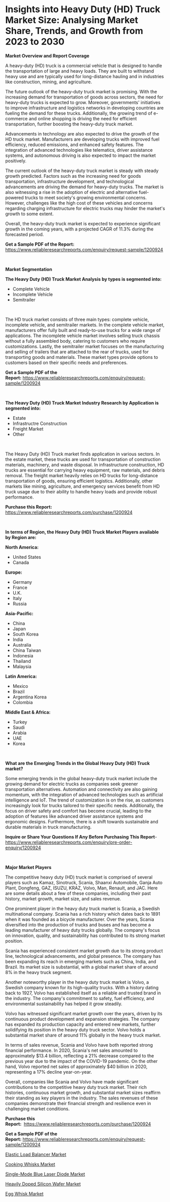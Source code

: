 <p><h1>Insights into Heavy Duty (HD) Truck Market Size: Analysing Market Share, Trends, and Growth from 2023 to 2030</h1></p><p><strong>Market Overview and Report Coverage</strong></p>
<p><p>A heavy-duty (HD) truck is a commercial vehicle that is designed to handle the transportation of large and heavy loads. They are built to withstand heavy use and are typically used for long-distance hauling and in industries like construction, mining, and agriculture.</p><p>The future outlook of the heavy-duty truck market is promising. With the increasing demand for transportation of goods across sectors, the need for heavy-duty trucks is expected to grow. Moreover, governments' initiatives to improve infrastructure and logistics networks in developing countries are fueling the demand for these trucks. Additionally, the growing trend of e-commerce and online shopping is driving the need for efficient transportation, further boosting the heavy-duty truck market.</p><p>Advancements in technology are also expected to drive the growth of the HD truck market. Manufacturers are developing trucks with improved fuel efficiency, reduced emissions, and enhanced safety features. The integration of advanced technologies like telematics, driver assistance systems, and autonomous driving is also expected to impact the market positively.</p><p>The current outlook of the heavy-duty truck market is steady with steady growth predicted. Factors such as the increasing need for goods transportation, infrastructure development, and technological advancements are driving the demand for heavy-duty trucks. The market is also witnessing a rise in the adoption of electric and alternative fuel-powered trucks to meet society's growing environmental concerns. However, challenges like the high cost of these vehicles and concerns regarding charging infrastructure for electric trucks may hinder the market's growth to some extent.</p><p>Overall, the heavy-duty truck market is expected to experience significant growth in the coming years, with a projected CAGR of 11.3% during the forecasted period.</p></p>
<p><strong>Get a Sample PDF of the Report:</strong> <a href="https://www.reliableresearchreports.com/enquiry/request-sample/1200924">https://www.reliableresearchreports.com/enquiry/request-sample/1200924</a></p>
<p>&nbsp;</p>
<p><strong>Market Segmentation</strong></p>
<p><strong>The Heavy Duty (HD) Truck Market Analysis by types is segmented into:</strong></p>
<p><ul><li>Complete Vehicle</li><li>Incomplete Vehicle</li><li>Semitrailer</li></ul></p>
<p>&nbsp;</p>
<p><p>The HD truck market consists of three main types: complete vehicle, incomplete vehicle, and semitrailer markets. In the complete vehicle market, manufacturers offer fully built and ready-to-use trucks for a wide range of applications. The incomplete vehicle market involves selling truck chassis without a fully assembled body, catering to customers who require customizations. Lastly, the semitrailer market focuses on the manufacturing and selling of trailers that are attached to the rear of trucks, used for transporting goods and materials. These market types provide options to customers based on their specific needs and preferences.</p></p>
<p><strong>Get a Sample PDF of the Report:</strong>&nbsp;<a href="https://www.reliableresearchreports.com/enquiry/request-sample/1200924">https://www.reliableresearchreports.com/enquiry/request-sample/1200924</a></p>
<p>&nbsp;</p>
<p><strong>The Heavy Duty (HD) Truck Market Industry Research by Application is segmented into:</strong></p>
<p><ul><li>Estate</li><li>Infrastructre Construction</li><li>Freight Market</li><li>Other</li></ul></p>
<p>&nbsp;</p>
<p><p>The Heavy Duty (HD) Truck market finds application in various sectors. In the estate market, these trucks are used for transportation of construction materials, machinery, and waste disposal. In infrastructure construction, HD trucks are essential for carrying heavy equipment, raw materials, and debris removal. The freight market heavily relies on HD trucks for long-distance transportation of goods, ensuring efficient logistics. Additionally, other markets like mining, agriculture, and emergency services benefit from HD truck usage due to their ability to handle heavy loads and provide robust performance.</p></p>
<p><strong>Purchase this Report:</strong>&nbsp; <a href="https://www.reliableresearchreports.com/purchase/1200924">https://www.reliableresearchreports.com/purchase/1200924</a></p>
<p>&nbsp;</p>
<p><strong>In terms of Region, the Heavy Duty (HD) Truck Market Players available by Region are:</strong></p>
<p>
    <p> <strong> North America: </strong>
        <ul>
            <li>United States</li>
            <li>Canada</li>
        </ul>
        </p> 
    <p> <strong> Europe: </strong>
        <ul>
            <li>Germany</li>
            <li>France</li>
            <li>U.K.</li>
            <li>Italy</li>
            <li>Russia</li>
        </ul>
        </p> 
    <p> <strong> Asia-Pacific: </strong>
        <ul>
            <li>China</li>
            <li>Japan</li>
            <li>South Korea</li>
            <li>India</li>
            <li>Australia</li>
            <li>China Taiwan</li>
            <li>Indonesia</li>
            <li>Thailand</li>
            <li>Malaysia</li>
        </ul>
        </p> 
    <p> <strong> Latin America: </strong>
        <ul>
            <li>Mexico</li>
            <li>Brazil</li>
            <li>Argentina Korea</li>
            <li>Colombia</li>
        </ul>
        </p> 
    <p> <strong> Middle East & Africa: </strong>
        <ul>
            <li>Turkey</li>
            <li>Saudi</li>
            <li>Arabia</li>
            <li>UAE</li>
            <li>Korea</li>
        </ul>
    </p>
    </p>
<p>&nbsp;</p>
<p><strong>What are the Emerging Trends in the Global Heavy Duty (HD) Truck market?</strong></p>
<p><p>Some emerging trends in the global heavy-duty truck market include the growing demand for electric trucks as companies seek greener transportation alternatives. Automation and connectivity are also gaining momentum, with the integration of advanced technologies such as artificial intelligence and IoT. The trend of customization is on the rise, as customers increasingly look for trucks tailored to their specific needs. Additionally, the focus on driver safety and comfort has become crucial, leading to the adoption of features like advanced driver assistance systems and ergonomic designs. Furthermore, there is a shift towards sustainable and durable materials in truck manufacturing.</p></p>
<p><strong>Inquire or Share Your Questions If Any Before Purchasing This Report</strong>- <a href="https://www.reliableresearchreports.com/enquiry/pre-order-enquiry/1200924">https://www.reliableresearchreports.com/enquiry/pre-order-enquiry/1200924</a></p>
<p>&nbsp;</p>
<p><strong>Major Market Players</strong></p>
<p><p>The competitive heavy duty (HD) truck market is comprised of several players such as Kamaz, Sinotruck, Scania, Shaanxi Automobile, Ganja Auto Plant, Dongfeng, GAZ, ISUZU, KRAZ, Volvo, Man, Renault, and JAC. Here are some details about a few of these companies, including their past history, market growth, market size, and sales revenue.</p><p>One prominent player in the heavy duty truck market is Scania, a Swedish multinational company. Scania has a rich history which dates back to 1891 when it was founded as a bicycle manufacturer. Over the years, Scania diversified into the production of trucks and buses and has become a leading manufacturer of heavy duty trucks globally. The company's focus on innovation, quality, and sustainability has contributed to its strong market position.</p><p>Scania has experienced consistent market growth due to its strong product line, technological advancements, and global presence. The company has been expanding its reach in emerging markets such as China, India, and Brazil. Its market size is substantial, with a global market share of around 8% in the heavy truck segment.</p><p>Another noteworthy player in the heavy duty truck market is Volvo, a Swedish company known for its high-quality trucks. With a history dating back to 1927, Volvo has established itself as a reliable and trusted brand in the industry. The company's commitment to safety, fuel efficiency, and environmental sustainability has helped it grow steadily.</p><p>Volvo has witnessed significant market growth over the years, driven by its continuous product development and expansion strategies. The company has expanded its production capacity and entered new markets, further solidifying its position in the heavy duty truck sector. Volvo holds a substantial market share of around 11% globally in the heavy truck market.</p><p>In terms of sales revenue, Scania and Volvo have both reported strong financial performance. In 2020, Scania's net sales amounted to approximately $13.4 billion, reflecting a 21% decrease compared to the previous year due to the impact of the COVID-19 pandemic. On the other hand, Volvo reported net sales of approximately $40 billion in 2020, representing a 17% decline year-on-year.</p><p>Overall, companies like Scania and Volvo have made significant contributions to the competitive heavy duty truck market. Their rich histories, continuous market growth, and substantial market sizes reaffirm their standing as key players in the industry. The sales revenues of these companies demonstrate their financial strength and resilience even in challenging market conditions.</p></p>
<p><strong>Purchase this Report:</strong>&nbsp;&nbsp;<a href="https://www.reliableresearchreports.com/purchase/1200924">https://www.reliableresearchreports.com/purchase/1200924</a></p>
<p></p>
<p><strong>Get a Sample PDF of the Report:</strong>&nbsp;<a href="https://www.reliableresearchreports.com/enquiry/request-sample/1200924">https://www.reliableresearchreports.com/enquiry/request-sample/1200924</a></p>
<p><p><a href="https://www.linkedin.com/pulse/elastic-load-balancer-market-size-share-global-analysis-3eawe/">Elastic Load Balancer Market</a></p><p><a href="https://medium.com/@alicehanson1974/cooking-whisks-market-size-growth-forecast-2023-2030-e9954a1f6f6a">Cooking Whisks Market</a></p><p><a href="https://github.com/RoccoManning/Market-Research-Report-List-1/blob/main/single-mode-blue-laser-diode-market.md">Single-Mode Blue Laser Diode Market</a></p><p><a href="https://www.linkedin.com/pulse/heavily-doped-silicon-wafer-market-size-2023-2030-global-uvjre/">Heavily Doped Silicon Wafer Market</a></p><p><a href="https://medium.com/@leonorhaley2009/egg-whisk-market-size-growth-forecast-2023-2030-6f2ca2bfcdfb">Egg Whisk Market</a></p></p>